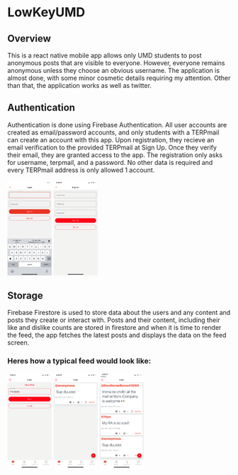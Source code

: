 ﻿# LowKeyUMD
 ## Overview
This is a react native mobile app allows only UMD students to post anonymous posts that are visible to everyone. However, everyone remains anonymous unless they choose an obvious username. The application is almost done, with some minor cosmetic details requiring my attention. Other than that, the application works as well as twitter.
 
 
## Authentication
Authentication is done using Firebase Authentication. All user accounts are created as email/password accounts, and only students with a TERPmail can create an account with this app. 
Upon registration, they recieve an email verification to the provided TERPmail at Sign Up. Once they verify their email, they are granted access to the app. 
The registration only asks for username, terpmail, and a password. No other data is required and every TERPmail address is only allowed 1 account. 

<p float="left">
<img src="./lowkeyImages/login.PNG" alt="login" width="100"/>
<img src="./lowkeyImages/terpsregister.PNG" alt="register" width="100"/>
</p>

## Storage
Firebase Firestore is used to store data about the users and any content and posts they create or interact with. Posts and their content, including their like and dislike counts are stored in firestore and when it is time to render the feed, the app fetches the latest posts and displays the data on the feed screen.

### Heres how a typical feed would look like:
<img src="./lowkeyImages/terpspost.PNG" alt="login" width="100"/>
<img src="./lowkeyImages/terpsresult.PNG" alt="register" width="100"/>
<img src="./lowkeyImages/terpsfeed.PNG" alt="login" width="100"/>
